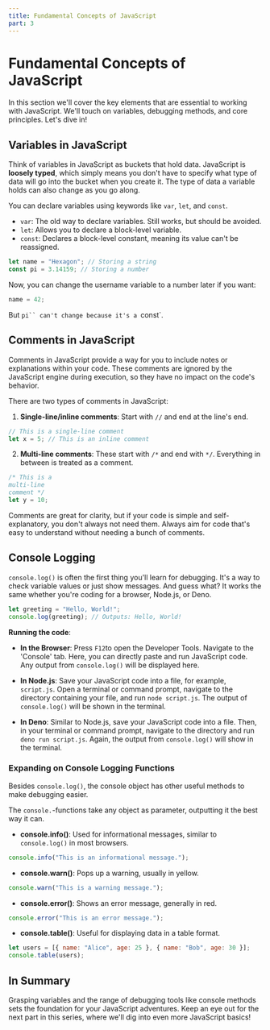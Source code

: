 ```yaml
---
title: Fundamental Concepts of JavaScript
part: 3
---
```


# Fundamental Concepts of JavaScript

In this section we'll cover the key elements that are essential to working with
JavaScript. We'll touch on variables, debugging methods, and core principles.
Let's dive in!

## Variables in JavaScript

Think of variables in JavaScript as buckets that hold data. JavaScript is **loosely typed**, which simply means you don't have to specify what type of data will go into the bucket when you create it. The type of data a variable holds can also change as you go along.

You can declare variables using keywords like `var`, `let`, and `const`.

- `var`: The old way to declare variables. Still works, but should be avoided.
- `let`: Allows you to declare a block-level variable.
- `const`: Declares a block-level constant, meaning its value can't be
  reassigned.

```javascript
let name = "Hexagon"; // Storing a string
const pi = 3.14159; // Storing a number
```

Now, you can change the username variable to a number later if you want:

```javascript
name = 42;
```

But `pi`` can't change because it's a `const`.

## Comments in JavaScript

Comments in JavaScript provide a way for you to include notes or explanations
within your code. These comments are ignored by the JavaScript engine during
execution, so they have no impact on the code's behavior.

There are two types of comments in JavaScript:

1. **Single-line/inline comments**: Start with `//` and end at the line's end.

```javascript
// This is a single-line comment
let x = 5; // This is an inline comment
```

2. **Multi-line comments**: These start with `/*` and end with `*/`. Everything
   in between is treated as a comment.

```javascript
/* This is a
multi-line
comment */
let y = 10;
```

Comments are great for clarity, but if your code is simple and self-explanatory, you don't always not need them. Always aim for code that's easy to understand without needing a bunch of comments.

## Console Logging

`console.log()` is often the first thing you'll learn for debugging. It's a way to check variable values or just show messages. And guess what? It works the same whether you're coding for a browser, Node.js, or Deno.

```javascript
let greeting = "Hello, World!";
console.log(greeting); // Outputs: Hello, World!
```

**Running the code**:

- **In the Browser**: Press `F12`to open the Developer Tools. Navigate to the
  'Console' tab. Here, you can directly paste and run JavaScript code. Any
  output from `console.log()` will be displayed here.

- **In Node.js**: Save your JavaScript code into a file, for example,
  `script.js`. Open a terminal or command prompt, navigate to the directory
  containing your file, and run `node script.js`. The output of `console.log()`
  will be shown in the terminal.

- **In Deno**: Similar to Node.js, save your JavaScript code into a file. Then,
  in your terminal or command prompt, navigate to the directory and run
  `deno run script.js`. Again, the output from `console.log()` will show in
  the terminal.

### Expanding on Console Logging Functions

Besides `console.log()`, the console object has other useful methods to make debugging easier.

The `console.`-functions take any object as parameter, outputting it the best
way it can.

- **console.info()**: Used for informational messages, similar to
  `console.log()` in most browsers.

```javascript
console.info("This is an informational message.");
```

- **console.warn()**: Pops up a warning, usually in yellow.

```javascript
console.warn("This is a warning message.");
```

- **console.error()**: Shows an error message, generally in red.

```javascript
console.error("This is an error message.");
```

- **console.table()**: Useful for displaying data in a table format.

```javascript
let users = [{ name: "Alice", age: 25 }, { name: "Bob", age: 30 }];
console.table(users);
```

## In Summary

Grasping variables and the range of debugging tools like console methods sets the foundation for your JavaScript adventures. Keep an eye out for the next part in this series, where we'll dig into even more JavaScript basics!